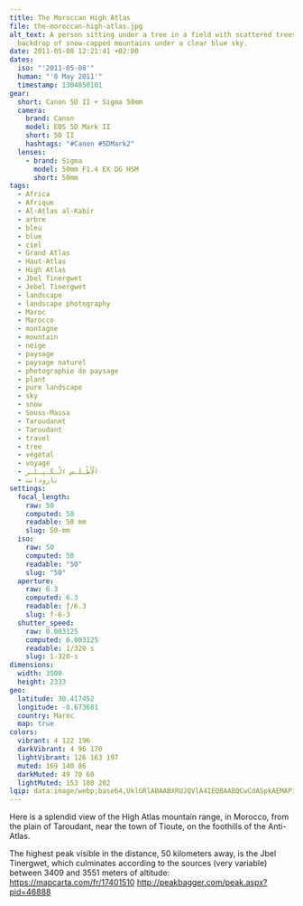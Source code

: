 ```yaml
---
title: The Moroccan High Atlas
file: the-moroccan-high-atlas.jpg
alt_text: A person sitting under a tree in a field with scattered trees and a
  backdrop of snow-capped mountains under a clear blue sky.
date: 2011-05-08 12:21:41 +02:00
dates:
  iso: "'2011-05-08'"
  human: "'8 May 2011'"
  timestamp: 1304850101
gear:
  short: Canon 5D II + Sigma 50mm
  camera:
    brand: Canon
    model: EOS 5D Mark II
    short: 5D II
    hashtags: "#Canon #5DMark2"
  lenses:
    - brand: Sigma
      model: 50mm F1.4 EX DG HSM
      short: 50mm
tags:
  - Africa
  - Afrique
  - Al-Aṭlas al-Kabīr
  - arbre
  - bleu
  - blue
  - ciel
  - Grand Atlas
  - Haut-Atlas
  - High Atlas
  - Jbel Tinergwet
  - Jebel Tinergwet
  - landscape
  - landscape photography
  - Maroc
  - Marocco
  - montagne
  - mountain
  - neige
  - paysage
  - paysage naturel
  - photographie de paysage
  - plant
  - pure landscape
  - sky
  - snow
  - Souss-Massa
  - Taroudannt
  - Taroudant
  - travel
  - tree
  - végétal
  - voyage
  - اَلْأَطْـلَـس الْـكَـبِـيْـر
  - تارودانت
settings:
  focal_length:
    raw: 50
    computed: 50
    readable: 50 mm
    slug: 50-mm
  iso:
    raw: 50
    computed: 50
    readable: "50"
    slug: "50"
  aperture:
    raw: 6.3
    computed: 6.3
    readable: ƒ/6.3
    slug: f-6-3
  shutter_speed:
    raw: 0.003125
    computed: 0.003125
    readable: 1/320 s
    slug: 1-320-s
dimensions:
  width: 3500
  height: 2333
geo:
  latitude: 30.417452
  longitude: -8.673681
  country: Maroc
  map: true
colors:
  vibrant: 4 122 196
  darkVibrant: 4 96 170
  lightVibrant: 126 163 197
  muted: 169 140 86
  darkMuted: 49 70 60
  lightMuted: 153 180 202
lqip: data:image/webp;base64,UklGRlABAABXRUJQVlA4IEQBAABQCwCdASpkAEMAP3GmzF00v725rbIrM/AuCUAZC+owBPYp046XOjgfcwnmwQYntXQLcONbrgwNLisMRyuwvtfe0Dlwxtaee5nX1TQKSF8ETbL+azSsTAxFB05YJRlASLyeogAA+de7BcBIvWnDcS6q8OEud9UMsMjKGWNEW2m1aKboZ5wNvE5bAKhaIXKdVesBJG5MbMUDd0RNs9Ii5b1ZLA38xZL6J2KXMuZ35d+Paj/isbVXLuRQ3taciZDwguMOTeWPNDt/OcWWmWBhLKc3pYN/vgGyUMRyAzEkEoBCirYFVdT5of3EVBNqfORnm6iXvsM4BiR7mPIOO/uXeK+pdb3MEbeqQ047jXqpJv/KZ73MEsu/cBiK91SUjwmg8r0IgntZz7ruLJkdsWDfDVyIx3+w39rMbdJUArL5N5ntnTBgAAA=
---
```


Here is a splendid view of the High Atlas mountain range, in Morocco, from the plain of Taroudant, near the town of Tioute, on the foothills of the Anti-Atlas.

The highest peak visible in the distance, 50 kilometers away, is the Jbel Tinergwet, which culminates according to the sources (very variable) between 3409 and 3551 meters of altitude: https://mapcarta.com/fr/17401510 http://peakbagger.com/peak.aspx?pid=46888
